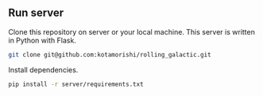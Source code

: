 
## Run server
Clone this repository on server or your local machine.
This server is written in Python with Flask.

```bash
git clone git@github.com:kotamorishi/rolling_galactic.git
```

Install dependencies.

```bash
pip install -r server/requirements.txt
```
